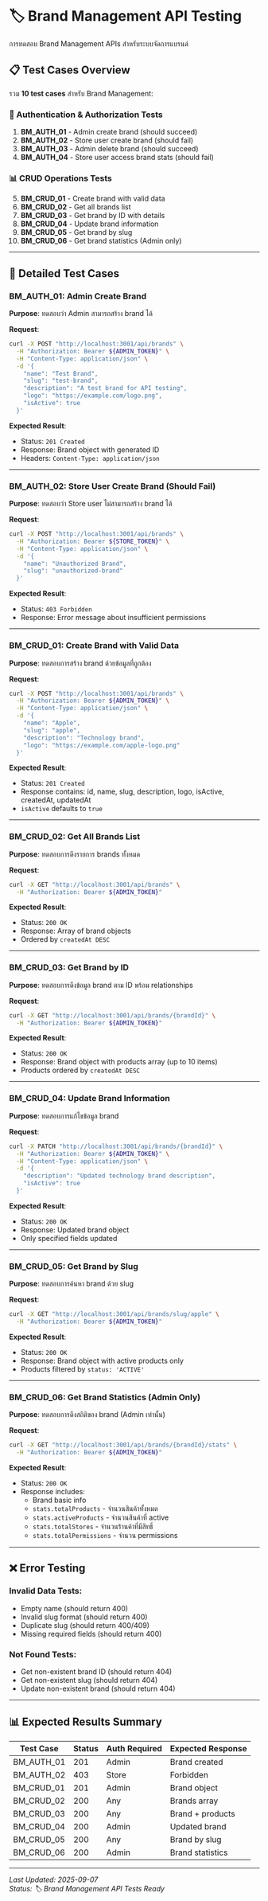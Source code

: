 # 🏷️ Brand Management API Testing

การทดสอบ Brand Management APIs สำหรับระบบจัดการแบรนด์

## 📋 Test Cases Overview

รวม **10 test cases** สำหรับ Brand Management:

### 🔐 Authentication & Authorization Tests
1. **BM_AUTH_01** - Admin create brand (should succeed)
2. **BM_AUTH_02** - Store user create brand (should fail)
3. **BM_AUTH_03** - Admin delete brand (should succeed)
4. **BM_AUTH_04** - Store user access brand stats (should fail)

### 📊 CRUD Operations Tests
5. **BM_CRUD_01** - Create brand with valid data
6. **BM_CRUD_02** - Get all brands list
7. **BM_CRUD_03** - Get brand by ID with details
8. **BM_CRUD_04** - Update brand information
9. **BM_CRUD_05** - Get brand by slug
10. **BM_CRUD_06** - Get brand statistics (Admin only)

---

## 🧪 Detailed Test Cases

### BM_AUTH_01: Admin Create Brand
**Purpose**: ทดสอบว่า Admin สามารถสร้าง brand ได้

**Request**:
```bash
curl -X POST "http://localhost:3001/api/brands" \
  -H "Authorization: Bearer ${ADMIN_TOKEN}" \
  -H "Content-Type: application/json" \
  -d '{
    "name": "Test Brand",
    "slug": "test-brand",
    "description": "A test brand for API testing",
    "logo": "https://example.com/logo.png",
    "isActive": true
  }'
```

**Expected Result**:
- Status: `201 Created`
- Response: Brand object with generated ID
- Headers: `Content-Type: application/json`

---

### BM_AUTH_02: Store User Create Brand (Should Fail)
**Purpose**: ทดสอบว่า Store user ไม่สามารถสร้าง brand ได้

**Request**:
```bash
curl -X POST "http://localhost:3001/api/brands" \
  -H "Authorization: Bearer ${STORE_TOKEN}" \
  -H "Content-Type: application/json" \
  -d '{
    "name": "Unauthorized Brand",
    "slug": "unauthorized-brand"
  }'
```

**Expected Result**:
- Status: `403 Forbidden`
- Response: Error message about insufficient permissions

---

### BM_CRUD_01: Create Brand with Valid Data
**Purpose**: ทดสอบการสร้าง brand ด้วยข้อมูลที่ถูกต้อง

**Request**:
```bash
curl -X POST "http://localhost:3001/api/brands" \
  -H "Authorization: Bearer ${ADMIN_TOKEN}" \
  -H "Content-Type: application/json" \
  -d '{
    "name": "Apple",
    "slug": "apple",
    "description": "Technology brand",
    "logo": "https://example.com/apple-logo.png"
  }'
```

**Expected Result**:
- Status: `201 Created`
- Response contains: id, name, slug, description, logo, isActive, createdAt, updatedAt
- `isActive` defaults to `true`

---

### BM_CRUD_02: Get All Brands List
**Purpose**: ทดสอบการดึงรายการ brands ทั้งหมด

**Request**:
```bash
curl -X GET "http://localhost:3001/api/brands" \
  -H "Authorization: Bearer ${ADMIN_TOKEN}"
```

**Expected Result**:
- Status: `200 OK`
- Response: Array of brand objects
- Ordered by `createdAt DESC`

---

### BM_CRUD_03: Get Brand by ID
**Purpose**: ทดสอบการดึงข้อมูล brand ตาม ID พร้อม relationships

**Request**:
```bash
curl -X GET "http://localhost:3001/api/brands/{brandId}" \
  -H "Authorization: Bearer ${ADMIN_TOKEN}"
```

**Expected Result**:
- Status: `200 OK`
- Response: Brand object with products array (up to 10 items)
- Products ordered by `createdAt DESC`

---

### BM_CRUD_04: Update Brand Information
**Purpose**: ทดสอบการแก้ไขข้อมูล brand

**Request**:
```bash
curl -X PATCH "http://localhost:3001/api/brands/{brandId}" \
  -H "Authorization: Bearer ${ADMIN_TOKEN}" \
  -H "Content-Type: application/json" \
  -d '{
    "description": "Updated technology brand description",
    "isActive": true
  }'
```

**Expected Result**:
- Status: `200 OK`
- Response: Updated brand object
- Only specified fields updated

---

### BM_CRUD_05: Get Brand by Slug
**Purpose**: ทดสอบการค้นหา brand ด้วย slug

**Request**:
```bash
curl -X GET "http://localhost:3001/api/brands/slug/apple" \
  -H "Authorization: Bearer ${ADMIN_TOKEN}"
```

**Expected Result**:
- Status: `200 OK`
- Response: Brand object with active products only
- Products filtered by `status: 'ACTIVE'`

---

### BM_CRUD_06: Get Brand Statistics (Admin Only)
**Purpose**: ทดสอบการดึงสถิติของ brand (Admin เท่านั้น)

**Request**:
```bash
curl -X GET "http://localhost:3001/api/brands/{brandId}/stats" \
  -H "Authorization: Bearer ${ADMIN_TOKEN}"
```

**Expected Result**:
- Status: `200 OK`
- Response includes:
  - Brand basic info
  - `stats.totalProducts` - จำนวนสินค้าทั้งหมด
  - `stats.activeProducts` - จำนวนสินค้าที่ active
  - `stats.totalStores` - จำนวนร้านค้าที่มีสิทธิ์
  - `stats.totalPermissions` - จำนวน permissions

---

## ❌ Error Testing

### Invalid Data Tests:
- Empty name (should return 400)
- Invalid slug format (should return 400)
- Duplicate slug (should return 400/409)
- Missing required fields (should return 400)

### Not Found Tests:
- Get non-existent brand ID (should return 404)
- Get non-existent slug (should return 404)
- Update non-existent brand (should return 404)

---

## 📊 Expected Results Summary

| Test Case | Status | Auth Required | Expected Response |
|-----------|--------|---------------|-------------------|
| BM_AUTH_01 | 201 | Admin | Brand created |
| BM_AUTH_02 | 403 | Store | Forbidden |
| BM_CRUD_01 | 201 | Admin | Brand object |
| BM_CRUD_02 | 200 | Any | Brands array |
| BM_CRUD_03 | 200 | Any | Brand + products |
| BM_CRUD_04 | 200 | Admin | Updated brand |
| BM_CRUD_05 | 200 | Any | Brand by slug |
| BM_CRUD_06 | 200 | Admin | Brand statistics |

---

*Last Updated: 2025-09-07*  
*Status: 🏷️ Brand Management API Tests Ready*